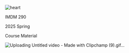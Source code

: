 ![heart](https://github.com/user-attachments/assets/f0c91918-60bf-4130-a0e5-c473b6071378)

IMDM 290 

2025 Spring

Course Material 

![Uploading Untitled video - Made with Clipchamp (9).gif…]()
